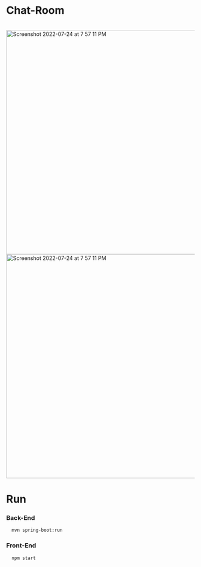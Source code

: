 # Chat-Room

<br>

<img width="600" alt="Screenshot 2022-07-24 at 7 57 11 PM" src="https://user-images.githubusercontent.com/85245914/184542467-81da944f-5290-4545-a891-4e6a7358ed96.jpeg">
<img width="600" alt="Screenshot 2022-07-24 at 7 57 11 PM" src="https://user-images.githubusercontent.com/85245914/184546819-1deba265-3ca1-4294-8d25-f8de9bc5d768.jpeg">


# Run

### Back-End

```bash
  mvn spring-boot:run
```

### Front-End

```bash
  npm start
```

